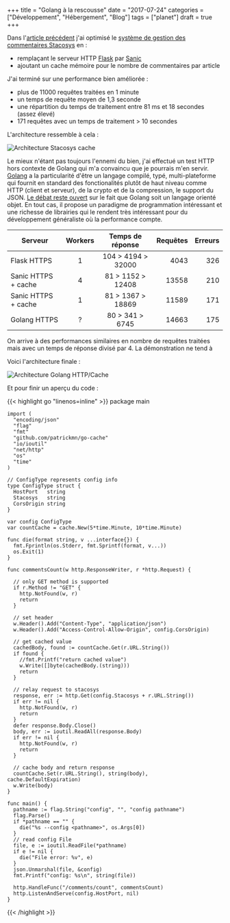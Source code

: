 +++
title = "Golang à la rescousse"
date = "2017-07-24"
categories = ["Développement", "Hébergement", "Blog"]
tags = ["planet"]
draft = true
+++

Dans l'[article précédent](/2017/performance-python-web) j'ai optimisé le
[système de gestion des commentaires
Stacosys](https://github.com/kianby/stacosys) en :

- remplaçant le serveur HTTP [Flask](http://flask.pocoo.org) par [Sanic](http://sanic.readthedocs.io)
- ajoutant un cache mémoire pour le nombre de commentaires par article

J'ai terminé sur une performance bien améliorée :

- plus de 11000 requêtes traitées en 1 minute
- un temps de requête moyen de 1,3 seconde
- une répartition du temps de traitement entre 81 ms et 18 secondes (assez élevé)
- 171 requêtes avec un temps de traitement > 10 secondes

L'architecture ressemble à cela :

![Architecture Stacosys cache](/images/2017/diag-sanic-cache.png)

Le mieux n'étant pas toujours l'ennemi du bien, j'ai effectué un test HTTP hors
contexte de Golang qui m'a convaincu que je pourrais m'en servir.
[Golang](https://golang.org) a la particularité d'être un langage compilé, typé,
multi-plateforme qui fournit  en standard des fonctionalités plutôt de haut
niveau comme HTTP (client et serveur), de la crypto et de la compression, le
support du JSON. [Le débat reste
ouvert](http://spf13.com/post/is-go-object-oriented) sur le fait que Golang soit
un langage orienté objet. En tout cas, il propose un paradigme de programmation
intéressant et une richesse de librairies qui le rendent très intéressant pour
du développement généraliste où la performance compte.



|       Serveur       | Workers |  Temps de réponse  | Requêtes | Erreurs |
| ------------------- |:-------:|:------------------:| --------:| -------:|
| Flask HTTPS         |    1    | 104 > 4194 > 32000 |     4043 |     326 |
| Sanic HTTPS + cache |    4    | 81 > 1152 > 12408  |    13558 |     210 |
| Sanic HTTPS + cache |    1    | 81 > 1367 > 18869  |    11589 |     171 |
| Golang HTTPS        |    ?    |  80 > 341 > 6745   |    14663 |     175 |

On arrive à des performances similaires en nombre de requêtes traitées mais avec
un temps de réponse divisé par 4. La démonstration ne tend à


Voici l'architecture finale :

![Architecture Golang HTTP/Cache](/images/2017/diag-go-cache.png)

Et pour finir un aperçu du code :

{{< highlight go "linenos=inline" >}}
    package main

    import (
      "encoding/json"
      "flag"
      "fmt"
      "github.com/patrickmn/go-cache"
      "io/ioutil"
      "net/http"
      "os"
      "time"
    )

    // ConfigType represents config info
    type ConfigType struct {
      HostPort   string
      Stacosys   string
      CorsOrigin string
    }

    var config ConfigType
    var countCache = cache.New(5*time.Minute, 10*time.Minute)

    func die(format string, v ...interface{}) {
      fmt.Fprintln(os.Stderr, fmt.Sprintf(format, v...))
      os.Exit(1)
    }

    func commentsCount(w http.ResponseWriter, r *http.Request) {

      // only GET method is supported
      if r.Method != "GET" {
        http.NotFound(w, r)
        return
      }

      // set header
      w.Header().Add("Content-Type", "application/json")
      w.Header().Add("Access-Control-Allow-Origin", config.CorsOrigin)

      // get cached value
      cachedBody, found := countCache.Get(r.URL.String())
      if found {
        //fmt.Printf("return cached value")
        w.Write([]byte(cachedBody.(string)))
        return
      }

      // relay request to stacosys
      response, err := http.Get(config.Stacosys + r.URL.String())
      if err != nil {
        http.NotFound(w, r)
        return
      }
      defer response.Body.Close()
      body, err := ioutil.ReadAll(response.Body)
      if err != nil {
        http.NotFound(w, r)
        return
      }

      // cache body and return response
      countCache.Set(r.URL.String(), string(body), cache.DefaultExpiration)
      w.Write(body)
    }

    func main() {
      pathname := flag.String("config", "", "config pathname")
      flag.Parse()
      if *pathname == "" {
        die("%s --config <pathname>", os.Args[0])
      }
      // read config File
      file, e := ioutil.ReadFile(*pathname)
      if e != nil {
        die("File error: %v", e)
      }
      json.Unmarshal(file, &config)
      fmt.Printf("config: %s\n", string(file))

      http.HandleFunc("/comments/count", commentsCount)
      http.ListenAndServe(config.HostPort, nil)
    }
{{< /highlight >}}
